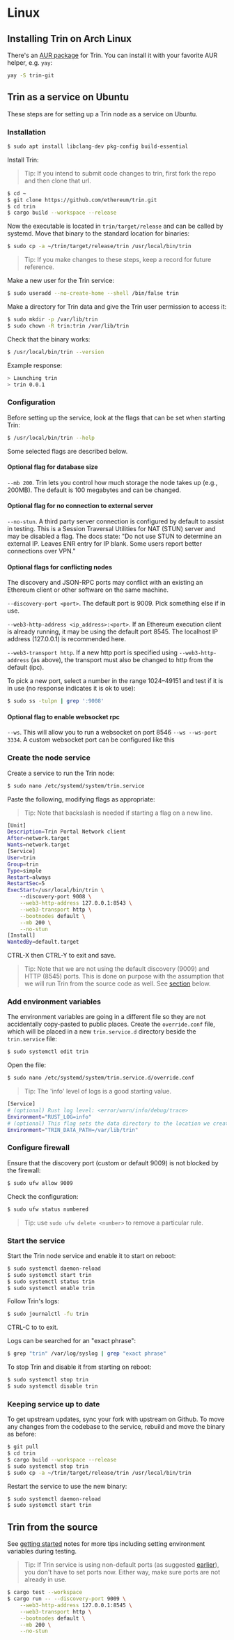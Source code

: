 # Linux

## Installing Trin on Arch Linux

There's an [AUR package](https://aur.archlinux.org/packages/trin-git) for Trin. You can install it with your favorite AUR helper, e.g. `yay`:

```sh
yay -S trin-git
```

## Trin as a service on Ubuntu

These steps are for setting up a Trin node as a service on Ubuntu.

### Installation
```sh
$ sudo apt install libclang-dev pkg-config build-essential
```
Install Trin:
> Tip: If you intend to submit code changes to trin, first fork the repo and
then clone that url.
```sh
$ cd ~
$ git clone https://github.com/ethereum/trin.git
$ cd trin
$ cargo build --workspace --release
```
Now the executable is located in `trin/target/release` and can be called by systemd.
Move that binary to the standard location for binaries:
```sh
$ sudo cp -a ~/trin/target/release/trin /usr/local/bin/trin
```
> Tip: If you make changes to these steps, keep a record for future reference.

Make a new user for the Trin service:
```sh
$ sudo useradd --no-create-home --shell /bin/false trin
```
Make a directory for Trin data and give the Trin user permission to access it:
```sh
$ sudo mkdir -p /var/lib/trin
$ sudo chown -R trin:trin /var/lib/trin
```
Check that the binary works:
```sh
$ /usr/local/bin/trin --version
```
Example response:
```sh
> Launching trin
> trin 0.0.1
```
### Configuration
Before setting up the service, look at the flags that can be set when starting Trin:
```sh
$ /usr/local/bin/trin --help
```
Some selected flags are described below.

#### Optional flag for database size
`--mb 200`. Trin lets you control how much storage the node takes up (e.g., 200MB). The default is
100 megabytes and can be changed.

#### Optional flag for no connection to external server

`--no-stun`. A third party server connection is configured by default to assist in testing.
This is a Session Traversal Utilities for NAT (STUN) server and may be disabled
a flag. The docs state: "Do not use STUN to determine an external IP. Leaves
ENR entry for IP blank. Some users report better connections over VPN."

#### Optional flags for conflicting nodes

The discovery and JSON-RPC ports may conflict with an existing an Ethereum client
or other software on the same machine.

`--discovery-port <port>`. The default port is 9009. Pick something else if in use.

`--web3-http-address <ip_address>:<port>`. If an Ethereum execution client is already running,
it may be using the default port 8545. The localhost IP address (127.0.0.1) is recommended here.

`--web3-transport http`. If a new http port is specified using `--web3-http-address` (as above),
the transport must also be changed to http from the default (ipc).

To pick a new port, select a number in the range 1024–49151 and
test if it is in use (no response indicates it is ok to use):

```sh
$ sudo ss -tulpn | grep ':9008'
```

#### Optional flag to enable websocket rpc
`--ws`. This will allow you to run a websocket on port 8546
`--ws --ws-port 3334`. A custom websocket port can be configured like this


### Create the node service

Create a service to run the Trin node:
```sh
$ sudo nano /etc/systemd/system/trin.service
```
Paste the following, modifying flags as appropriate:
> Tip: Note that backslash is needed if starting a flag on a new line.
```sh
[Unit]
Description=Trin Portal Network client
After=network.target
Wants=network.target
[Service]
User=trin
Group=trin
Type=simple
Restart=always
RestartSec=5
ExecStart=/usr/local/bin/trin \
    --discovery-port 9008 \
    --web3-http-address 127.0.0.1:8543 \
    --web3-transport http \
    --bootnodes default \
    --mb 200 \
    --no-stun
[Install]
WantedBy=default.target
```
CTRL-X then CTRL-Y to exit and save.

> Tip: Note that we are not using the default discovery (9009) and HTTP (8545) ports.
This is done on purpose with the assumption that we will run Trin from the source code as well.
See [section](#trin-from-the-source) below.

### Add environment variables

The environment variables are going in a different file so they
are not accidentally copy-pasted to public places. Create the `override.conf`
file, which will be placed in a new `trin.service.d` directory beside
the `trin.service` file:
```sh
$ sudo systemctl edit trin
```
Open the file:
```sh
$ sudo nano /etc/systemd/system/trin.service.d/override.conf
```

> Tip: The 'info' level of logs is a good starting value.
```sh
[Service]
# (optional) Rust log level: <error/warn/info/debug/trace>
Environment="RUST_LOG=info"
# (optional) This flag sets the data directory to the location we created earlier.
Environment="TRIN_DATA_PATH=/var/lib/trin"
```
### Configure firewall

Ensure that the discovery port (custom or default 9009) is not blocked by the firewall:
```sh
$ sudo ufw allow 9009
```
Check the configuration:
```sh
$ sudo ufw status numbered
```
> Tip: use `sudo ufw delete <number>` to remove a particular rule.

### Start the service

Start the Trin node service and enable it to start on reboot:
```sh
$ sudo systemctl daemon-reload
$ sudo systemctl start trin
$ sudo systemctl status trin
$ sudo systemctl enable trin
```
Follow Trin's logs:
```sh
$ sudo journalctl -fu trin
```
CTRL-C to to exit.

Logs can be searched for an "exact phrase":
```sh
$ grep "trin" /var/log/syslog | grep "exact phrase"
```
To stop Trin and disable it from starting on reboot:
```sh
$ sudo systemctl stop trin
$ sudo systemctl disable trin
```

### Keeping service up to date

To get upstream updates, sync your fork with upstream on Github. To move any changes
from the codebase to the service, rebuild and move the binary as before:

```sh
$ git pull
$ cd trin
$ cargo build --workspace --release
$ sudo systemctl stop trin
$ sudo cp -a ~/trin/target/release/trin /usr/local/bin/trin
```

Restart the service to use the new binary:

```sh
$ sudo systemctl daemon-reload
$ sudo systemctl start trin
```

## Trin from the source

See [getting started](getting_started.md) notes for more tips including setting environment
variables during testing.

> Tip: If Trin service is using non-default ports (as suggested
[earlier](#create-the-node-service)), you don't have to set ports now.
Either way, make sure ports are not already in use.

```sh
$ cargo test --workspace
$ cargo run -- --discovery-port 9009 \
    --web3-http-address 127.0.0.1:8545 \
    --web3-transport http \
    --bootnodes default \
    --mb 200 \
    --no-stun
```
